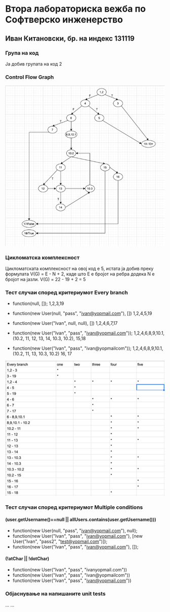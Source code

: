 # Втора лабораториска вежба по Софтверско инженерство

## Иван Китановски, бр. на индекс 131119

### Група на код

Ја добив групата на код 2

### Control Flow Graph

![CFG](images/CFG.png)

### Цикломатска комплексност

Цикломатската комплексност на овој код е 5, истата ја добив преку формулата V(G) = E - N + 2, каде што E е бројот на ребра додека N е бројот на јазли.
V(G) = 22 - 19 + 2 = 5

### Тест случаи според критериумот Every branch

* function(null, []);
1,2,3,19

* function(new User(null, "pass", "ivan@yopmail.com"), [])
1,2,4,5,19

* function(new User("Ivan", null, null), [])
1,2,4,6,7,17

* function(new User("Ivan", "pass", "ivan@yopmail.com"));
1,2,4,6,8,9,10.1, (10.2, 11, 12, 13, 14, 10.3, 10.2), 15,18

* function(new User("Ivan", "pass", "ivan@yopmailcom"));
1,2,4,6,8,9,10.1, (10.2, 11, 13, 10.3, 10.2) 16, 17

![CFG](images/CSV.png)

### Тест случаи според критериумот Multiple conditions

#### (user.getUsername()==null || allUsers.contains(user.getUsername()))

* function(new User(null, "pass", "ivan@yopmail.com"), null);
* function(new User("Ivan", "pass", "ivan@yopmail.com"), [new User("Ivan", "pass2", "test@yopmail.com")]);
* function(new User("Ivan", "pass", "ivan@yopmail.com"), []);

#### (!atChar || !dotChar)

* function(new User("Ivan", "pass", "ivanyopmail.com"))
* function(new User("Ivan", "pass", "ivan@yopmailcom"))
* function(new User("Ivan", "pass", "ivan@yopmail.com"))

### Објаснување на напишаните unit tests

...
...

